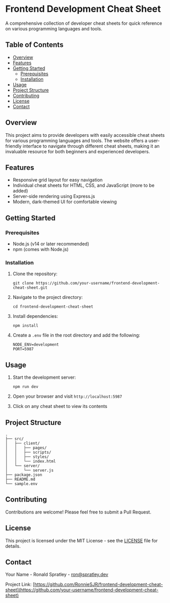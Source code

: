 # Frontend Development Cheat Sheet

A comprehensive collection of developer cheat sheets for quick reference on various programming languages and tools.

## Table of Contents

- [Overview](#overview)
- [Features](#features)
- [Getting Started](#getting-started)
  - [Prerequisites](#prerequisites)
  - [Installation](#installation)
- [Usage](#usage)
- [Project Structure](#project-structure)
- [Contributing](#contributing)
- [License](#license)
- [Contact](#contact)

## Overview

This project aims to provide developers with easily accessible cheat sheets for various programming languages and tools. The website offers a user-friendly interface to navigate through different cheat sheets, making it an invaluable resource for both beginners and experienced developers.

## Features

- Responsive grid layout for easy navigation
- Individual cheat sheets for HTML, CSS, and JavaScript (more to be added)
- Server-side rendering using Express.js
- Modern, dark-themed UI for comfortable viewing

## Getting Started

### Prerequisites

- Node.js (v14 or later recommended)
- npm (comes with Node.js)

### Installation

1. Clone the repository:

   ```
   git clone https://github.com/your-username/frontend-development-cheat-sheet.git
   ```

2. Navigate to the project directory:

   ```
   cd frontend-development-cheat-sheet
   ```

3. Install dependencies:

   ```
   npm install
   ```

4. Create a `.env` file in the root directory and add the following:
   ```
   NODE_ENV=development
   PORT=5987
   ```

## Usage

1. Start the development server:

   ```
   npm run dev
   ```

2. Open your browser and visit `http://localhost:5987`

3. Click on any cheat sheet to view its contents

## Project Structure

```
.
├── src/
│   ├── client/
│   │   ├── pages/
│   │   ├── scripts/
│   │   ├── styles/
│   │   └── index.html
│   └── server/
│       └── server.js
├── package.json
├── README.md
└── sample.env
```

## Contributing

Contributions are welcome! Please feel free to submit a Pull Request.

## License

This project is licensed under the MIT License - see the [LICENSE](LICENSE) file for details.

## Contact

Your Name - Ronald Spratley - ron@spratley.dev

Project Link: [https://github.com/RonnieSJR/frontend-development-cheat-sheet](https://github.com/your-username/frontend-development-cheat-sheet)
